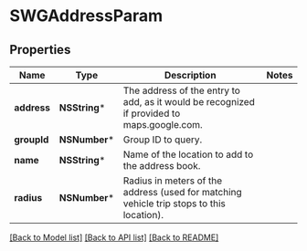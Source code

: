 # SWGAddressParam

## Properties
Name | Type | Description | Notes
------------ | ------------- | ------------- | -------------
**address** | **NSString*** | The address of the entry to add, as it would be recognized if provided to maps.google.com. | 
**groupId** | **NSNumber*** | Group ID to query. | 
**name** | **NSString*** | Name of the location to add to the address book. | 
**radius** | **NSNumber*** | Radius in meters of the address (used for matching vehicle trip stops to this location). | 

[[Back to Model list]](../README.md#documentation-for-models) [[Back to API list]](../README.md#documentation-for-api-endpoints) [[Back to README]](../README.md)


